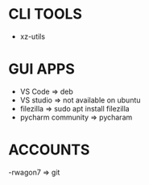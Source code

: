 # CLI TOOLS
- xz-utils

# GUI APPS
- VS Code => deb
- VS studio => not available on ubuntu
- filezilla => sudo apt install filezilla
- pycharm community => pycharam

# ACCOUNTS
-rwagon7 => git
